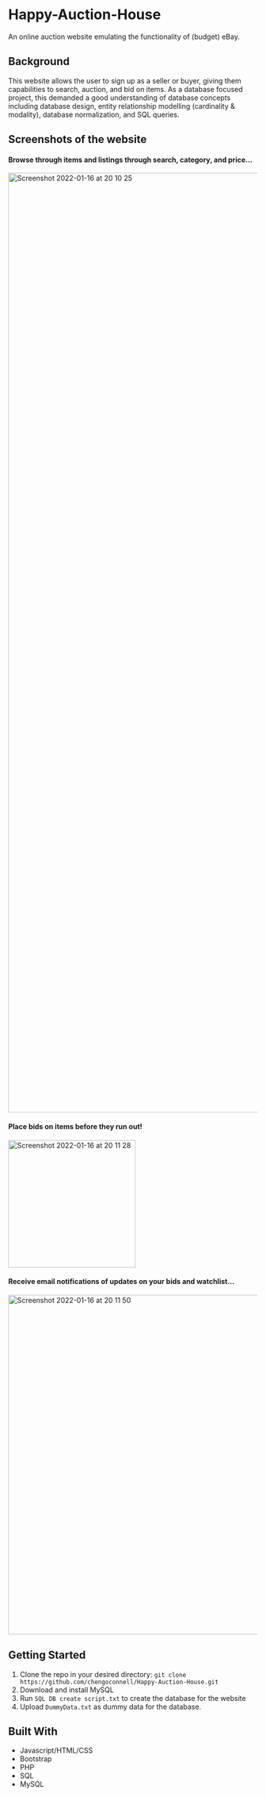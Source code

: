 # Happy-Auction-House
An online auction website emulating the functionality of (budget) eBay. 

## Background
This website allows the user to sign up as a seller or buyer, giving them capabilities to search, auction, and bid on items. As a database focused project, this demanded a good understanding of database concepts including database design, entity relationship modelling (cardinality & modality), database normalization, and SQL queries. 

## Screenshots of the website
#### Browse through items and listings through search, category, and price...
<img width="1893" alt="Screenshot 2022-01-16 at 20 10 25" src="https://user-images.githubusercontent.com/69536010/149676262-8ccc0946-aa1f-43c5-858d-9ec15f8244ed.png">

#### Place bids on items before they run out!
<img width="257" alt="Screenshot 2022-01-16 at 20 11 28" src="https://user-images.githubusercontent.com/69536010/149676292-e7f73b3d-243a-4272-b88f-1be7ce3d05a3.png">

#### Receive email notifications of updates on your bids and watchlist...
<img width="684" alt="Screenshot 2022-01-16 at 20 11 50" src="https://user-images.githubusercontent.com/69536010/149676304-962186e5-3b85-4db8-a895-0022d3fbc85c.png">

## Getting Started
1. Clone the repo in your desired directory: ```git clone https://github.com/chengoconnell/Happy-Auction-House.git```
2. Download and install MySQL
3. Run ```SQL DB create script.txt``` to create the database for the website
4. Upload ```DummyData.txt``` as dummy data for the database.

## Built With
- Javascript/HTML/CSS
- Bootstrap
- PHP
- SQL
- MySQL
